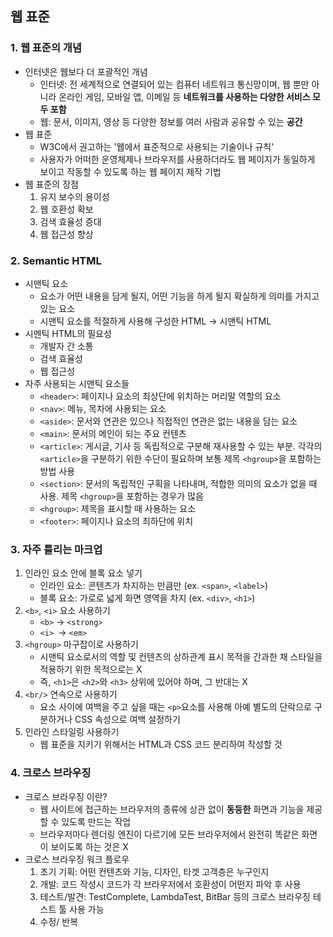 ## **웹 표준**
### 1. 웹 표준의 개념
- 인터넷은 웹보다 더 포괄적인 개념
  - 인터넷: 전 세계적으로 연결되어 있는 컴퓨터 네트워크 통신망이며, 웹 뿐만 아니라 온라인 게임, 모바일 앱, 이메일 등 **네트워크를 사용하는 다양한 서비스 모두 포함**
  - 웹: 문서, 이미지, 영상 등 다양한 정보를 여러 사람과 공유할 수 있는 **공간**
- 웹 표준
  - W3C에서 권고하는 '웹에서 표준적으로 사용되는 기술이나 규칙'
  - 사용자가 어떠한 운영체제나 브라우저를 사용하더라도 웹 페이지가 동일하게 보이고 작동할 수 있도록 하는 웹 페이지 제작 기법
- 웹 표준의 장점
  1. 유지 보수의 용이성
  2. 웹 호환성 확보
  3. 검색 효율성 증대
  4. 웹 접근성 향상

### 2. Semantic HTML
- 시맨틱 요소
  - 요소가 어떤 내용을 담게 될지, 어떤 기능을 하게 될지 확실하게 의미를 가지고 있는 요소
  - 시맨틱 요소를 적절하게 사용해 구성한 HTML → 시맨틱 HTML
- 시멘틱 HTML의 필요성
  - 개발자 간 소통
  - 검색 효율성
  - 웹 접근성
- 자주 사용되는 시맨틱 요소들
  - `<header>`: 페이지나 요소의 최상단에 위치하는 머리말 역할의 요소
  - `<nav>`: 메뉴, 목차에 사용되는 요소
  - `<aside>`: 문서와 연관은 있으나 직접적인 연관은 없는 내용을 담는 요소
  - `<main>`: 문서의 메인이 되는 주요 컨텐츠
  - `<article>`: 게시글, 기사 등 독립적으로 구분해 재사용할 수 있는 부분. 각각의 `<article>`을 구분하기 위한 수단이 필요하며 보통 제목 `<hgroup>`을 포함하는 방법 사용
  - `<section>`: 문서의 독립적인 구획을 나타내며, 적합한 의미의 요소가 없을 때 사용. 제목 `<hgroup>`을 포함하는 경우가 많음
  - `<hgroup>`: 제목을 표시할 때 사용하는 요소
  - `<footer>`: 페이지나 요소의 최하단에 위치

### 3. 자주 틀리는 마크업
1. 인라인 요소 안에 블록 요소 넣기
   - 인라인 요소: 콘텐츠가 차지하는 만큼만 (ex. `<span>`, `<label>`)
   - 블록 요소: 가로로 넓게 화면 영역을 차지 (ex. `<div>`, `<h1>`)
2. `<b>`, `<i>` 요소 사용하기
   - `<b>` → `<strong>`
   - `<i> `→ `<em>`
3. `<hgroup>` 마구잡이로 사용하기
   - 시맨틱 요소로서의 역할 및 컨텐츠의 상하관계 표시 목적을 간과한 채 스타일을 적용하기 위한 목적으로는 X
   - 즉, `<h1>`은 `<h2>`와 `<h3>` 상위에 있어야 하며, 그 반대는 X
4. `<br/>` 연속으로 사용하기
   - 요소 사이에 여백을 주고 싶을 때는 `<p>`요소를 사용해 아예 별도의 단락으로 구분하거나 CSS 속성으로 여백 설정하기
5. 인라인 스타일링 사용하기
   - 웹 표준을 지키기 위해서는 HTML과 CSS 코드 분리하여 작성할 것

### 4. 크로스 브라우징
- 크로스 브라우징 이란?
  - 웹 사이트에 접근하는 브라우저의 종류에 상관 없이 **동등한** 화면과 기능을 제공할 수 있도록 만드는 작업
  - 브라우저마다 렌더링 엔진이 다르기에 모든 브라우저에서 완전히 똑같은 화면이 보이도록 하는 것은 X
- 크로스 브라우징 워크 플로우
  1. 초기 기획: 어떤 컨텐츠와 기능, 디자인, 타겟 고객층은 누구인지
  2. 개발: 코드 작성시 코드가 각 브라우저에서 호환성이 어떤지 파악 후 사용
  3. 테스트/발견: TestComplete, LambdaTest, BitBar 등의 크로스 브라우징 테스트 툴 사용 가능
  4. 수정/ 반복


